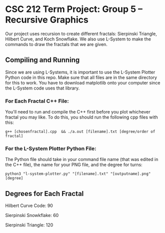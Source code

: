 # CSC 212 Term Project: Group 5 – Recursive Graphics
Our project uses recursion to create different fractals: Sierpinski Triangle, Hilbert Curve, and Koch Snowflake. We also use L-System to make the commands to draw the fractals that we are given.

## Compiling and Running
Since we are using L-Systems, it is important to use the L-System Plotter Python code in this repo. 
Make sure that all files are in the same directory for this to work.
You have to download matplotlib onto your computer since the L-System code uses that library.

### For Each Fractal C++ File:

You'll need to run and compile the C++ first before you plot whichever fractal you may like. 
To do this, you should run the following cpp files with this:

``g++ [chosenfractal].cpp  && ./a.out [filename].txt [degree/order of fractal]``

### For the L-System Plotter Python File:

The Python file should take in your command file name (that was edited in the C++ file), the name for your PNG file, and the degree for turns:

``python3 "l-system-plotter.py" "[filename].txt" "[outputname].png" [degree]``

## Degrees for Each Fractal
Hilbert Curve Code: 90

Sierpinski Snowkflake: 60

Sierpinski Triangle: 120
